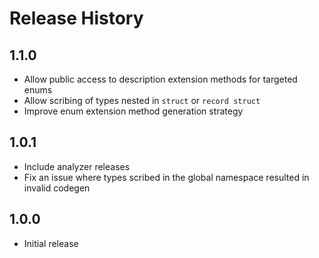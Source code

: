# Release History

## 1.1.0

- Allow public access to description extension methods for targeted enums
- Allow scribing of types nested in `struct` or `record struct`
- Improve enum extension method generation strategy

## 1.0.1

- Include analyzer releases
- Fix an issue where types scribed in the global namespace resulted in invalid codegen

## 1.0.0

- Initial release
